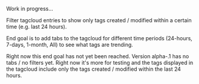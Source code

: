 Work in progress...

Filter tagcloud entries to show only tags created / modified within a certain time (e.g. last 24 hours).

End goal is to add tabs to the tagcloud for different time periods (24-hours, 7-days, 1-month, All) to see what tags are trending.

Right now this end goal has not yet been reached. Version alpha-.1 has no tabs / no filters yet. Right now it's more for testing and the tags displayed in the tagcloud include only the tags created / modified within the last 24 hours.

